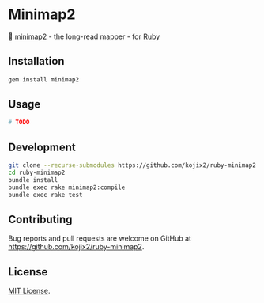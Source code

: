 # Minimap2

:dna: [minimap2](https://github.com/lh3/minimap2) - the long-read mapper - for [Ruby](https://github.com/ruby/ruby)

## Installation

```sh
gem install minimap2
```

## Usage

```sh
# TODO
```


## Development

```sh
git clone --recurse-submodules https://github.com/kojix2/ruby-minimap2
cd ruby-minimap2
bundle install
bundle exec rake minimap2:compile
bundle exec rake test
```

## Contributing

Bug reports and pull requests are welcome on GitHub at https://github.com/kojix2/ruby-minimap2.

## License

[MIT License](https://opensource.org/licenses/MIT).
